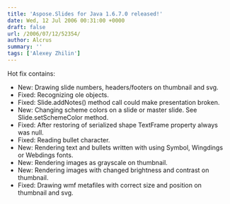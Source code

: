 ```yaml
---
title: 'Aspose.Slides for Java 1.6.7.0 released!'
date: Wed, 12 Jul 2006 00:31:00 +0000
draft: false
url: /2006/07/12/52354/
author: Alcrus
summary: ''
tags: ['Alexey Zhilin']
---
```


Hot fix contains:  

*   New: Drawing slide numbers, headers/footers on thumbnail and svg.
*   Fixed: Recognizing ole objects.
*   Fixed: Slide.addNotes() method call could make presentation broken.
*   New: Changing scheme colors on a slide or master slide. See Slide.setSchemeColor method.
*   Fixed: After restoring of serialized shape TextFrame property always was null.
*   Fixed: Reading bullet character.
*   New: Rendering text and bullets written with using Symbol, Wingdings or Webdings fonts.
*   New: Rendering images as grayscale on thumbnail.
*   New: Rendering images with changed brightness and contrast on thumbnail.
*   Fixed: Drawing wmf metafiles with correct size and position on thumbnail and svg.







